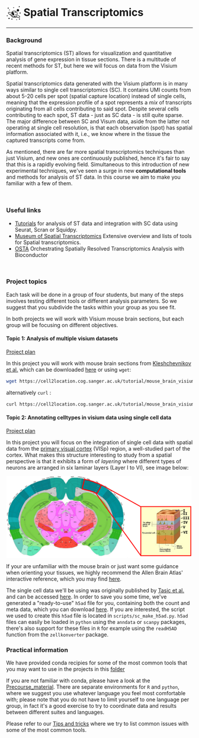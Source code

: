 # <img border="0" src="../logos/spatial_transcriptomics.png" width="40" height="40" style="vertical-align:middle;"> Spatial Transcriptomics
***

### Background

Spatial transcriptomics (ST) allows for visualization and quantitative analysis
of gene expression in tissue sections. There is a multitude of recent methods
for ST, but here we will focus on data from the Visium platform.

Spatial transcriptomics data generated with the Visium platform is in many ways similar to
single cell transcriptomics (SC). It contains UMI counts from about 5-20 cells
per spot (spatial capture location) instead of single cells, meaning that the
expression profile of a spot represents a _mix_ of transcripts originating from
all cells contributing to said spot. Despite several cells contributing to each
spot, ST data - just as SC data - is still quite sparse. The major difference
between SC and Visum data, aside from the latter not operating at single cell
resolution, is that each observation (spot) has spatial information associated
with it, i.e., we know where in the tissue the captured transcripts come from.

As mentioned, there are far more spatial transcriptomics techniques than just
Visium, and new ones are continuously published, hence it's fair to say that
this is a rapidly evolving field. Simultaneous to this introduction of new
experimental techniques, we've seen a surge in new **computational tools** and
methods for analysis of ST data. In this course we aim to make you familiar with
a few of them.

<br/>


### Useful links

* [Tutorials](https://nbisweden.github.io/workshop-scRNAseq/exercises) for analysis of ST data and integration with SC data using Seurat, Scran or Squidpy.
* [Museum of Spatial Transcriptomics](https://pachterlab.github.io/LP_2021/) Extensive overview and lists of tools for Spatial transcriptomics. 
* [OSTA](https://lmweber.org/OSTA-book/index.html) Orchestrating Spatially Resolved Transcriptomics Analysis with Bioconductor

<br/>

### Project topics

Each task will be done in a group of four students, but many of the steps
involves testing different tools or different analysis parameters. So we suggest
that you subdivide the tasks within your group as you see fit.

In both projects we will work with Visium mouse brain sections, but each group
will be focusing on different objectives.

#### Topic 1: Analysis of multiple visium datasets

[Project plan](topic1)

In this project you will work with mouse brain sections from [Kleshchevnikov et al.](https://www.biorxiv.org/content/10.1101/2020.11.15.378125v1) which can be downloaded
[here](https://cell2location.cog.sanger.ac.uk/tutorial/mouse_brain_visium_wo_cloupe_data.zip)
or using `wget`:

```bash
wget https://cell2location.cog.sanger.ac.uk/tutorial/mouse_brain_visium_wo_cloupe_data.zip
```
alternatively `curl` :

```bash
curl https://cell2location.cog.sanger.ac.uk/tutorial/mouse_brain_visium_wo_cloupe_data.zip -O mouse_brain_visium_wo_cloupe_data.zip
```

#### Topic 2: Annotating celltypes in visium data using single cell data

[Project plan](topic2)

In this project you will focus on the integration of single cell data with
spatial data from the [primary visual
cortex](https://en.wikipedia.org/wiki/Visual_cortex#Primary_visual_cortex_(V1))
(VISp) region, a well-studied part of the cortex. What makes this structure
interesting to study from a spatial perspective is that it exhibits a form of
_layering_ where different types of neurons are arranged in six laminar layers
(Layer I to VI), see image below:

<img src="images/visp-marked.png" width="500" align="center">

If your are unfamiliar with the mouse brain or just want some guidance when
orienting your tissues, we highly recommend the Allen Brain Atlas' interactive
reference, which you may find
<a href="https://atlas.brain-map.org/atlas?atlas=602630314#atlas=602630314&plate=576987171&structure=593&x=7641.83349609375&y=3001.0000610351562&zoom=-3&resolution=10.00&z=3" target="_blank">here</a>.

The single cell data we'll be using was originally published by [Tasic et al.](https://www.nature.com/articles/s41586-018-0654-5) and can be accessed
[here](https://www.ncbi.nlm.nih.gov/geo/query/acc.cgi?acc=GSE115746). In order
to save you some time, we've generated a "ready-to-use" `h5ad` file for you, containing both the count and meta data,
which you can download [here](https://kth.box.com/s/9l17vxj9y0jk3gi35cbgug78n1ckat2p). If you are interested, the script we used to
create this `h5ad` file is located in `scripts/sc_make_h5ad.py`. `h5ad` files can
easily be loaded in `python` using the `anndata` or `scanpy` packages, there's
also support for these files in `R` for example using the `readH5AD` function
from the `zellkonverter` package.

### Practical information

We have provided conda recipies for some of the most common tools that you may
want to use in the projects in this
[folder](/tree/main/project_spatial/conda/)

If you are not familiar with conda, please have a look at the
[Precourse_material](../precourse). There are separate environments for `R` and
`python`, where we suggest you use whatever language you feel most comfortable
with; please note that you do not have to limit yourself to one language per
group, in fact it's a good exercise to try to coordinate data and results
between different suites and languages.

Please refer to our [Tips and tricks](tips) where we try to list common issues
with some of the most common tools.

<br/>



